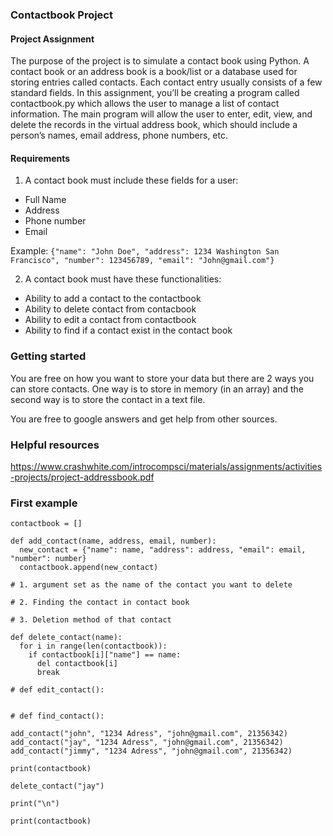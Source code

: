 ### Contactbook Project

#### Project Assignment

The purpose of the project is to simulate a contact book using Python. A contact book or an address book is a book/list or a database used for storing entries called contacts. Each contact entry usually consists of a few standard fields.
In this assignment, you’ll be creating a program called contactbook.py which allows the user to manage a list of contact information. The main program will allow the user to enter, edit, view, and delete the records in the
virtual address book, which should include a person’s names, email address, phone numbers, etc.

#### Requirements

1. A contact book must include these fields for a user:

* Full Name
* Address
* Phone number
* Email

Example: ```{"name": "John Doe", "address": 1234 Washington San Francisco", "number": 123456789, "email": "John@gmail.com"}```

2. A contact book must have these functionalities:

* Ability to add a contact to the contactbook
* Ability to delete contact from contacbook
* Ability to edit a contact from contactbook
* Ability to find if a contact exist in the contact book

### Getting started

You are free on how you want to store your data but there are 2 ways you can store contacts. One way is to store in memory (in an array) and the second way is to store the contact in a text file.

You are free to google answers and get help from other sources.

### Helpful resources

https://www.crashwhite.com/introcompsci/materials/assignments/activities-projects/project-addressbook.pdf

### First example

```
contactbook = []

def add_contact(name, address, email, number):
  new_contact = {"name": name, "address": address, "email": email, "number": number}
  contactbook.append(new_contact)

# 1. argument set as the name of the contact you want to delete

# 2. Finding the contact in contact book

# 3. Deletion method of that contact
  
def delete_contact(name):
  for i in range(len(contactbook)):
    if contactbook[i]["name"] == name:
      del contactbook[i]
      break

# def edit_contact():


# def find_contact():

add_contact("john", "1234 Adress", "john@gmail.com", 21356342)
add_contact("jay", "1234 Adress", "john@gmail.com", 21356342)
add_contact("jimmy", "1234 Adress", "john@gmail.com", 21356342)

print(contactbook)

delete_contact("jay")

print("\n")

print(contactbook)
```
